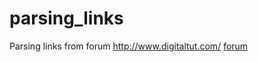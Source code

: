 # parsing_links
Parsing links from forum http://www.digitaltut.com/ <a href="https://goo.gl/Dqq2qk">forum</a>
